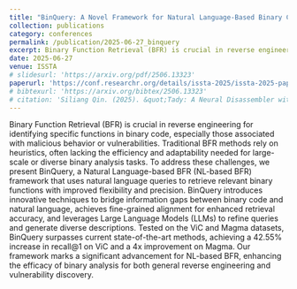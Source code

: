 ```yaml
---
title: "BinQuery: A Novel Framework for Natural Language-Based Binary Code Retrieval"
collection: publications
category: conferences
permalink: /publication/2025-06-27_binquery
excerpt: Binary Function Retrieval (BFR) is crucial in reverse engineering for identifying specific functions in binary code, especially those associated with malicious behavior or vulnerabilities. Traditional BFR methods rely on heuristics, often lacking the efficiency and adaptability needed for large-scale or diverse binary analysis tasks. To address these challenges, we present BinQuery, a Natural Language-based BFR (NL-based BFR) framework that uses natural language queries to retrieve relevant binary functions with improved flexibility and precision. BinQuery introduces innovative techniques to bridge information gaps between binary code and natural language, achieves fine-grained alignment for enhanced retrieval accuracy, and leverages Large Language Models (LLMs) to refine queries and generate diverse descriptions. Tested on the ViC and Magma datasets, BinQuery surpasses current state-of-the-art methods, achieving a 42.55% increase in recall@1 on ViC and a 4x improvement on Magma. Our framework marks a significant advancement for NL-based BFR, enhancing the efficacy of binary analysis for both general reverse engineering and vulnerability discovery.
date: 2025-06-27
venue: ISSTA
# slidesurl: 'https://arxiv.org/pdf/2506.13323'
paperurl: 'https://conf.researchr.org/details/issta-2025/issta-2025-papers/51/BinQuery-A-Novel-Framework-for-Natural-Language-Based-Binary-Code-Retrieval'
# bibtexurl: 'https://arxiv.org/bibtex/2506.13323'
# citation: 'Siliang Qin. (2025). &quot;Tady: A Neural Disassembler without Structural Constraint Violations.&quot; <i>USENIX Security 25</i>. 1(1).'
---
```

Binary Function Retrieval (BFR) is crucial in reverse engineering for identifying specific functions in binary code, especially those associated with malicious behavior or vulnerabilities. Traditional BFR methods rely on heuristics, often lacking the efficiency and adaptability needed for large-scale or diverse binary analysis tasks. To address these challenges, we present BinQuery, a Natural Language-based BFR (NL-based BFR) framework that uses natural language queries to retrieve relevant binary functions with improved flexibility and precision. BinQuery introduces innovative techniques to bridge information gaps between binary code and natural language, achieves fine-grained alignment for enhanced retrieval accuracy, and leverages Large Language Models (LLMs) to refine queries and generate diverse descriptions. Tested on the ViC and Magma datasets, BinQuery surpasses current state-of-the-art methods, achieving a 42.55% increase in recall@1 on ViC and a 4x improvement on Magma. Our framework marks a significant advancement for NL-based BFR, enhancing the efficacy of binary analysis for both general reverse engineering and vulnerability discovery.

